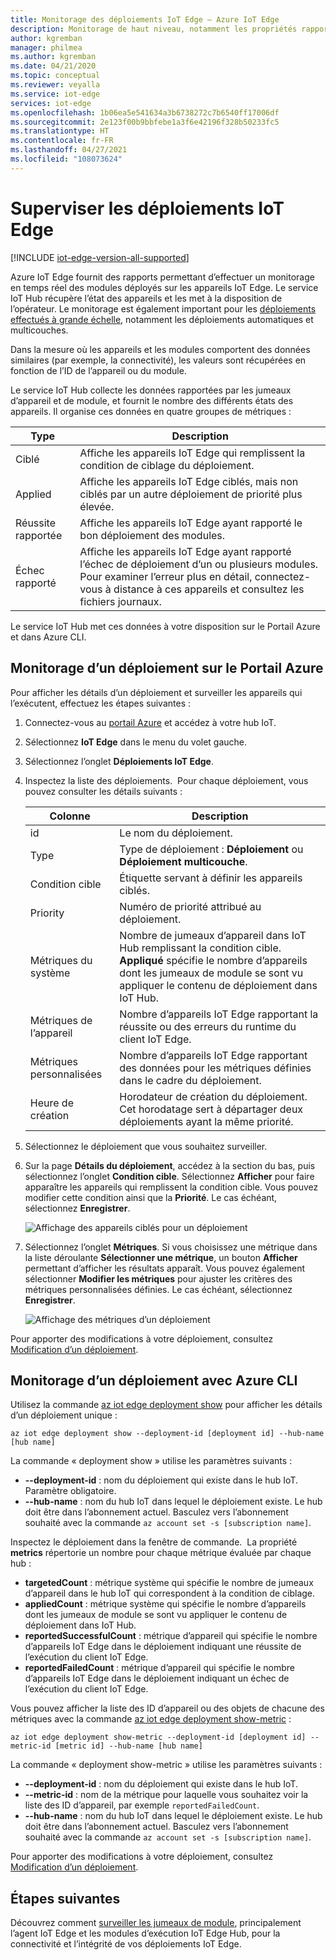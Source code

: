 ```yaml
---
title: Monitorage des déploiements IoT Edge – Azure IoT Edge
description: Monitorage de haut niveau, notamment les propriétés rapportées par edgeHub et edgeAgent ainsi que les métriques de déploiement automatique.
author: kgremban
manager: philmea
ms.author: kgremban
ms.date: 04/21/2020
ms.topic: conceptual
ms.reviewer: veyalla
ms.service: iot-edge
services: iot-edge
ms.openlocfilehash: 1b06ea5e541634a3b6738272c7b6540ff17006df
ms.sourcegitcommit: 2e123f00b9bbfebe1a3f6e42196f328b50233fc5
ms.translationtype: HT
ms.contentlocale: fr-FR
ms.lasthandoff: 04/27/2021
ms.locfileid: "108073624"
---
```

# <a name="monitor-iot-edge-deployments"></a>Superviser les déploiements IoT Edge

[!INCLUDE [iot-edge-version-all-supported](../../includes/iot-edge-version-all-supported.md)]

Azure IoT Edge fournit des rapports permettant d’effectuer un monitorage en temps réel des modules déployés sur les appareils IoT Edge. Le service IoT Hub récupère l’état des appareils et les met à la disposition de l’opérateur. Le monitorage est également important pour les [déploiements effectués à grande échelle](module-deployment-monitoring.md), notamment les déploiements automatiques et multicouches.

Dans la mesure où les appareils et les modules comportent des données similaires (par exemple, la connectivité), les valeurs sont récupérées en fonction de l’ID de l’appareil ou du module.

Le service IoT Hub collecte les données rapportées par les jumeaux d’appareil et de module, et fournit le nombre des différents états des appareils. Il organise ces données en quatre groupes de métriques :

| Type | Description |
| --- | ---|
| Ciblé | Affiche les appareils IoT Edge qui remplissent la condition de ciblage du déploiement. |
| Applied | Affiche les appareils IoT Edge ciblés, mais non ciblés par un autre déploiement de priorité plus élevée. |
| Réussite rapportée | Affiche les appareils IoT Edge ayant rapporté le bon déploiement des modules. |
| Échec rapporté | Affiche les appareils IoT Edge ayant rapporté l’échec de déploiement d’un ou plusieurs modules. Pour examiner l’erreur plus en détail, connectez-vous à distance à ces appareils et consultez les fichiers journaux. |

Le service IoT Hub met ces données à votre disposition sur le Portail Azure et dans Azure CLI.

## <a name="monitor-a-deployment-in-the-azure-portal"></a>Monitorage d’un déploiement sur le Portail Azure

Pour afficher les détails d’un déploiement et surveiller les appareils qui l’exécutent, effectuez les étapes suivantes :

1. Connectez-vous au [portail Azure](https://portal.azure.com) et accédez à votre hub IoT.
1. Sélectionnez **IoT Edge** dans le menu du volet gauche.
1. Sélectionnez l’onglet **Déploiements IoT Edge**.
1. Inspectez la liste des déploiements.  Pour chaque déploiement, vous pouvez consulter les détails suivants :

    | Colonne | Description |
    | --- | --- |
    | id | Le nom du déploiement. |
    | Type | Type de déploiement : **Déploiement** ou **Déploiement multicouche**. |
    | Condition cible | Étiquette servant à définir les appareils ciblés. |
    | Priority | Numéro de priorité attribué au déploiement. |
    | Métriques du système | Nombre de jumeaux d’appareil dans IoT Hub remplissant la condition cible. **Appliqué** spécifie le nombre d’appareils dont les jumeaux de module se sont vu appliquer le contenu de déploiement dans IoT Hub. |
    | Métriques de l’appareil | Nombre d’appareils IoT Edge rapportant la réussite ou des erreurs du runtime du client IoT Edge. |
    | Métriques personnalisées | Nombre d’appareils IoT Edge rapportant des données pour les métriques définies dans le cadre du déploiement. |
    | Heure de création | Horodateur de création du déploiement. Cet horodatage sert à départager deux déploiements ayant la même priorité. |

1. Sélectionnez le déploiement que vous souhaitez surveiller.  
1. Sur la page **Détails du déploiement**, accédez à la section du bas, puis sélectionnez l’onglet **Condition cible**. Sélectionnez **Afficher** pour faire apparaître les appareils qui remplissent la condition cible. Vous pouvez modifier cette condition ainsi que la **Priorité**. Le cas échéant, sélectionnez **Enregistrer**.

   ![Affichage des appareils ciblés pour un déploiement](./media/how-to-monitor-iot-edge-deployments/target-devices.png)

1. Sélectionnez l’onglet **Métriques**. Si vous choisissez une métrique dans la liste déroulante **Sélectionner une métrique**, un bouton **Afficher** permettant d’afficher les résultats apparaît. Vous pouvez également sélectionner **Modifier les métriques** pour ajuster les critères des métriques personnalisées définies. Le cas échéant, sélectionnez **Enregistrer**.

   ![Affichage des métriques d’un déploiement](./media/how-to-monitor-iot-edge-deployments/deployment-metrics-tab.png)

Pour apporter des modifications à votre déploiement, consultez [Modification d’un déploiement](how-to-deploy-at-scale.md#modify-a-deployment).

## <a name="monitor-a-deployment-with-azure-cli"></a>Monitorage d’un déploiement avec Azure CLI

Utilisez la commande [az iot edge deployment show](/cli/azure/iot/edge/deployment) pour afficher les détails d’un déploiement unique :

```azurecli
az iot edge deployment show --deployment-id [deployment id] --hub-name [hub name]
```

La commande « deployment show » utilise les paramètres suivants :

* **--deployment-id** : nom du déploiement qui existe dans le hub IoT. Paramètre obligatoire.
* **--hub-name** : nom du hub IoT dans lequel le déploiement existe. Le hub doit être dans l’abonnement actuel. Basculez vers l’abonnement souhaité avec la commande `az account set -s [subscription name]`.

Inspectez le déploiement dans la fenêtre de commande.  La propriété **metrics** répertorie un nombre pour chaque métrique évaluée par chaque hub :

* **targetedCount** : métrique système qui spécifie le nombre de jumeaux d’appareil dans le hub IoT qui correspondent à la condition de ciblage.
* **appliedCount** : métrique système qui spécifie le nombre d’appareils dont les jumeaux de module se sont vu appliquer le contenu de déploiement dans IoT Hub.
* **reportedSuccessfulCount** : métrique d’appareil qui spécifie le nombre d’appareils IoT Edge dans le déploiement indiquant une réussite de l’exécution du client IoT Edge.
* **reportedFailedCount** : métrique d’appareil qui spécifie le nombre d’appareils IoT Edge dans le déploiement indiquant un échec de l’exécution du client IoT Edge.

Vous pouvez afficher la liste des ID d’appareil ou des objets de chacune des métriques avec la commande [az iot edge deployment show-metric](/cli/azure/iot/edge/deployment) :

```azurecli
az iot edge deployment show-metric --deployment-id [deployment id] --metric-id [metric id] --hub-name [hub name]
```

La commande « deployment show-metric » utilise les paramètres suivants :

* **--deployment-id** : nom du déploiement qui existe dans le hub IoT.
* **--metric-id** : nom de la métrique pour laquelle vous souhaitez voir la liste des ID d’appareil, par exemple `reportedFailedCount`.
* **--hub-name** : nom du hub IoT dans lequel le déploiement existe. Le hub doit être dans l’abonnement actuel. Basculez vers l’abonnement souhaité avec la commande `az account set -s [subscription name]`.

Pour apporter des modifications à votre déploiement, consultez [Modification d’un déploiement](how-to-deploy-cli-at-scale.md#modify-a-deployment).

## <a name="next-steps"></a>Étapes suivantes

Découvrez comment [surveiller les jumeaux de module](how-to-monitor-module-twins.md), principalement l’agent IoT Edge et les modules d’exécution IoT Edge Hub, pour la connectivité et l’intégrité de vos déploiements IoT Edge.
